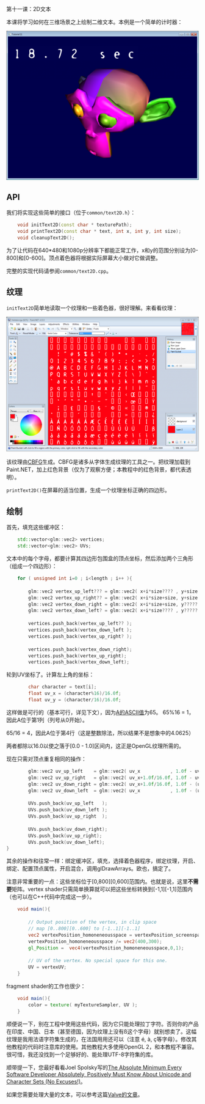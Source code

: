 第十一课：2D文本

本课将学习如何在三维场景之上绘制二维文本。本例是一个简单的计时器：

![clock-1024x793](./res/clock-1024x793.png)

API
---
我们将实现这些简单的接口（位于`common/text2D.h`）：
```cpp
    void initText2D(const char * texturePath);
    void printText2D(const char * text, int x, int y, int size);
    void cleanupText2D();
```
为了让代码在640\*480和1080p分辨率下都能正常工作，x和y的范围分别设为[0-800]和[0-600]。顶点着色器将根据实际屏幕大小做对它做调整。

完整的实现代码请参阅`common/text2D.cpp`。

纹理
---
`initText2D`简单地读取一个纹理和一些着色器，很好理解。来看看纹理：

![fontalpha-1024x717](./res/fontalpha-1024x717.png)

该纹理由[CBFG](http://www.codehead.co.uk/cbfg/)生成。CBFG是诸多从字体生成纹理的工具之一。把纹理加载到Paint.NET，加上红色背景（仅为了观察方便；本教程中的红色背景，都代表透明）。

`printText2D()`在屏幕的适当位置，生成一个纹理坐标正确的四边形。

绘制
---
首先，填充这些缓冲区：
```cpp
    std::vector<glm::vec2> vertices;
    std::vector<glm::vec2> UVs;
```
文本中的每个字母，都要计算其四边形包围盒的顶点坐标，然后添加两个三角形（组成一个四边形）：
```cpp
    for ( unsigned int i=0 ; i<length ; i++ ){
    
        glm::vec2 vertex_up_left??? = glm::vec2( x+i*size???? , y+size );
        glm::vec2 vertex_up_right?? = glm::vec2( x+i*size+size, y+size );
        glm::vec2 vertex_down_right = glm::vec2( x+i*size+size, y????? );
        glm::vec2 vertex_down_left? = glm::vec2( x+i*size???? , y????? );
    
        vertices.push_back(vertex_up_left?? );
        vertices.push_back(vertex_down_left );
        vertices.push_back(vertex_up_right? );
    
        vertices.push_back(vertex_down_right);
        vertices.push_back(vertex_up_right);
        vertices.push_back(vertex_down_left);
```
轮到UV坐标了。计算左上角的坐标：
```cpp
        char character = text[i];
        float uv_x = (character%16)/16.0f;
        float uv_y = (character/16)/16.0f;
```
这样做是可行的（基本可行，详见下文），因为[A的ASCII值](http://www.asciitable.com/)为65。
65%16 = 1，因此A位于第1列（列号从0开始）。

65/16 = 4，因此A位于第4行（这是整数除法，所以结果不是想象中的4.0625）

两者都除以16.0以使之落于[0.0 - 1.0]区间内，这正是OpenGL纹理所需的。

现在只需对顶点重复相同的操作：
```cpp
        glm::vec2 uv_up_left    = glm::vec2( uv_x           , 1.0f - uv_y );
        glm::vec2 uv_up_right   = glm::vec2( uv_x+1.0f/16.0f, 1.0f - uv_y );
        glm::vec2 uv_down_right = glm::vec2( uv_x+1.0f/16.0f, 1.0f - (uv_y + 1.0f/16.0f) );
        glm::vec2 uv_down_left  = glm::vec2( uv_x           , 1.0f - (uv_y + 1.0f/16.0f) );
     
        UVs.push_back(uv_up_left   );
        UVs.push_back(uv_down_left );
        UVs.push_back(uv_up_right  );
     
        UVs.push_back(uv_down_right);
        UVs.push_back(uv_up_right);
        UVs.push_back(uv_down_left);
}
```
其余的操作和往常一样：绑定缓冲区，填充，选择着色器程序，绑定纹理，开启、绑定、配置顶点属性，开启混合，调用glDrawArrays。欧也，搞定了。

注意非常重要的一点：这些坐标位于[0,800][0,600]范围内。也就是说，这里**不需要**矩阵。vertex shader只需简单换算就可以把这些坐标转换到[-1,1][-1,1]范围内（也可以在C++代码中完成这一步）。
```glsl
    void main(){
     
        // Output position of the vertex, in clip space
        // map [0..800][0..600] to [-1..1][-1..1]
        vec2 vertexPosition_homoneneousspace = vertexPosition_screenspace - vec2(400,300); // [0..800][0..600] -> [-400..400][-300..300]
        vertexPosition_homoneneousspace /= vec2(400,300);
        gl_Position =  vec4(vertexPosition_homoneneousspace,0,1);
     
        // UV of the vertex. No special space for this one.
        UV = vertexUV;
    }
```
fragment shader的工作也很少：
```glsl
    void main(){
        color = texture( myTextureSampler, UV );
    }
```
顺便说一下，别在工程中使用这些代码，因为它只能处理拉丁字符。否则你的产品在印度、中国、日本（甚至德国，因为纹理上没有ß这个字母）就别想卖了。这幅纹理是我用法语字符集生成的，在法国用用还可以（注意 é, à, ç等字母）。修改其他教程的代码时注意库的使用。其他教程大多使用OpenGL 2，和本教程不兼容。很可惜，我还没找到一个足够好的、能处理UTF-8字符集的库。

顺带提一下，您最好看看Joel Spolsky写的[The Absolute Minimum Every Software Developer Absolutely, Positively Must Know About Unicode and Character Sets (No Excuses!)](http://www.joelonsoftware.com/articles/Unicode.html)。

如果您需要处理大量的文本，可以参考这篇[Valve的文章](http://www.valvesoftware.com/publications/2007/SIGGRAPH2007_AlphaTestedMagnification.pdf)。

